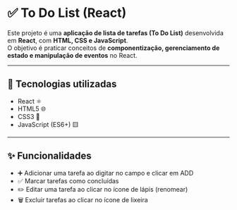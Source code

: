 # ✅ To Do List (React)

Este projeto é uma **aplicação de lista de tarefas (To Do List)** desenvolvida em **React**, com **HTML, CSS e JavaScript**.  
O objetivo é praticar conceitos de **componentização, gerenciamento de estado e manipulação de eventos** no React.  

---

## 🚀 Tecnologias utilizadas
- React ⚛️
- HTML5 🌐
- CSS3 🎨
- JavaScript (ES6+) 🟨

---

## ✨ Funcionalidades

- ➕ Adicionar uma tarefa ao digitar no campo e clicar em ADD
- ✅ Marcar tarefas como concluídas
- ✏️ Editar uma tarefa ao clicar no ícone de lápis (renomear)
- 🗑️ Excluir tarefas ao clicar no ícone de lixeira
